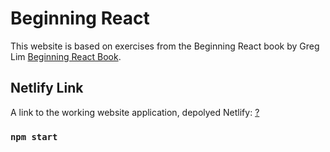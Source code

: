 # Beginning React 

This website is based on exercises from the Beginning React book by Greg Lim [Beginning React Book](https://github.com/greglim81/react-chapter2).

## Netlify Link 

A link to the working website application, depolyed Netlify: 
[?](?)

### `npm start`

